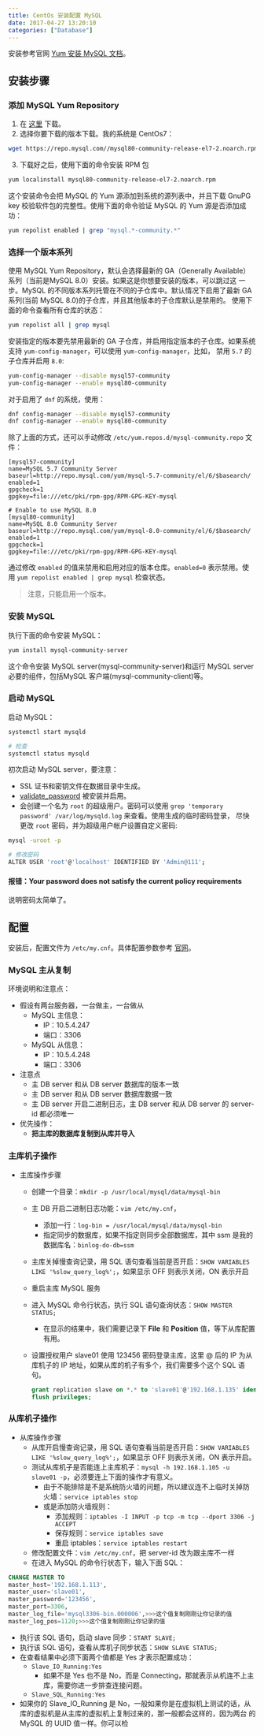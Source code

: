 ```yaml
---
title: CentOs 安装配置 MySQL
date: 2017-04-27 13:20:10
categories: ["Database"]
---
```


安装参考官网 [Yum 安装 MySQL 文档](https://dev.mysql.com/doc/refman/8.0/en/linux-installation-yum-repo.html)。

<!--more-->

## 安装步骤

### 添加 MySQL Yum Repository

1. 在 [这里](https://dev.mysql.com/downloads/repo/yum/) 下载。
2. 选择你要下载的版本下载。我的系统是 CentOs7：

```sh
wget https://repo.mysql.com//mysql80-community-release-el7-2.noarch.rpm
```

3. 下载好之后，使用下面的命令安装 RPM 包

```sh
yum localinstall mysql80-community-release-el7-2.noarch.rpm
```

这个安装命令会把 MySQL 的 Yum 源添加到系统的源列表中，并且下载 GnuPG key 校验软件包的完整性。使用下面的命令验证 MySQL 的 Yum 源是否添加成功：

```sh
yum repolist enabled | grep "mysql.*-community.*"
```

### 选择一个版本系列

使用 MySQL Yum Repository，默认会选择最新的 GA（Generally Available）系列（当前是MySQL 8.0）安装。如果这是你想要安装的版本，可以跳过这
一步。MySQL 的不同版本系列托管在不同的子仓库中。默认情况下启用了最新 GA 系列(当前 MySQL 8.0)的子仓库，并且其他版本的子仓库默认是禁用的。
使用下面的命令查看所有仓库的状态：

```sh
yum repolist all | grep mysql
```

安装指定的版本要先禁用最新的 GA 子仓库，并启用指定版本的子仓库。如果系统支持 `yum-config-manager`，可以使用 `yum-config-manager`，比如，
禁用 `5.7` 的子仓库并启用 `8.0`:

```sh
yum-config-manager --disable mysql57-community
yum-config-manager --enable mysql80-community
```

对于启用了 `dnf` 的系统，使用：

```sh
dnf config-manager --disable mysql57-community
dnf config-manager --enable mysql80-community
```

除了上面的方式，还可以手动修改 `/etc/yum.repos.d/mysql-community.repo` 文件：

```
[mysql57-community]
name=MySQL 5.7 Community Server
baseurl=http://repo.mysql.com/yum/mysql-5.7-community/el/6/$basearch/
enabled=1
gpgcheck=1
gpgkey=file:///etc/pki/rpm-gpg/RPM-GPG-KEY-mysql

# Enable to use MySQL 8.0
[mysql80-community]
name=MySQL 8.0 Community Server
baseurl=http://repo.mysql.com/yum/mysql-8.0-community/el/6/$basearch/
enabled=1
gpgcheck=1
gpgkey=file:///etc/pki/rpm-gpg/RPM-GPG-KEY-mysql
```

通过修改 `enabled` 的值来禁用和启用对应的版本仓库。`enabled=0` 表示禁用。使用 `yum repolist enabled | grep mysql` 检查状态。

> 注意，只能启用一个版本。

### 安装 MySQL

执行下面的命令安装 MySQL：

```sh
yum install mysql-community-server
```

这个命令安装 MySQL server(mysql-community-server)和运行 MySQL server 必要的组件，包括MySQL 客户端(mysql-community-client)等。

### 启动 MySQL

启动 MySQL：

```sh
systemctl start mysqld

# 检查
systemctl status mysqld
```

初次启动 MySQL server，要注意：

- SSL 证书和密钥文件在数据目录中生成。
- [validate_password](https://dev.mysql.com/doc/refman/8.0/en/validate-password.html) 被安装并启用。
- 会创建一个名为 `root` 的超级用户。密码可以使用 `grep 'temporary password' /var/log/mysqld.log` 来查看。使用生成的临时密码登录，
尽快更改 `root` 密码，并为超级用户帐户设置自定义密码:

```sh
mysql -uroot -p

# 修改密码
ALTER USER 'root'@'localhost' IDENTIFIED BY 'Admin@111';
```

#### 报错：Your password does not satisfy the current policy requirements

说明密码太简单了。

## 配置

安装后，配置文件为 `/etc/my.cnf`。具体配置参数参考 [官网](https://dev.mysql.com/doc/refman/8.0/en/server-option-variable-reference.html)。

### MySQL 主从复制

环境说明和注意点：

- 假设有两台服务器，一台做主，一台做从
  - MySQL 主信息：
    - IP：10.5.4.247
    - 端口：3306
  - MySQL 从信息：
    - IP：10.5.4.248
    - 端口：3306
- 注意点
  - 主 DB server 和从 DB server 数据库的版本一致
  - 主 DB server 和从 DB server 数据库数据一致
  - 主 DB server 开启二进制日志，主 DB server 和从 DB server 的 server-id 都必须唯一
- 优先操作：
  - **把主库的数据库复制到从库并导入**

### 主库机子操作

- 主库操作步骤
  - 创建一个目录：`mkdir -p /usr/local/mysql/data/mysql-bin`
  - 主 DB 开启二进制日志功能：`vim /etc/my.cnf`，
    - 添加一行：`log-bin = /usr/local/mysql/data/mysql-bin`
    - 指定同步的数据库，如果不指定则同步全部数据库，其中 ssm 是我的数据库名：`binlog-do-db=ssm`
  - 主库关掉慢查询记录，用 SQL 语句查看当前是否开启：`SHOW VARIABLES LIKE '%slow_query_log%';`，如果显示 OFF 则表示关闭，ON 表示开启
  - 重启主库 MySQL 服务
  - 进入 MySQL 命令行状态，执行 SQL 语句查询状态：`SHOW MASTER STATUS;`
    - 在显示的结果中，我们需要记录下 **File** 和 **Position** 值，等下从库配置有用。
  - 设置授权用户 slave01 使用 123456 密码登录主库，这里 @ 后的 IP 为从库机子的 IP 地址，如果从库的机子有多个，我们需要多个这个 SQL 语句。

    ``` SQL
    grant replication slave on *.* to 'slave01'@'192.168.1.135' identified by '123456';
    flush privileges;
    ```

### 从库机子操作

- 从库操作步骤
  - 从库开启慢查询记录，用 SQL 语句查看当前是否开启：`SHOW VARIABLES LIKE '%slow_query_log%';`，如果显示 OFF 则表示关闭，ON 表示开启。
  - 测试从库机子是否能连上主库机子：`mysql -h 192.168.1.105 -u slave01 -p`，必须要连上下面的操作才有意义。
    - 由于不能排除是不是系统防火墙的问题，所以建议连不上临时关掉防火墙：`service iptables stop`
    - 或是添加防火墙规则：
      - 添加规则：`iptables -I INPUT -p tcp -m tcp --dport 3306 -j ACCEPT`
      - 保存规则：`service iptables save`
      - 重启 iptables：`service iptables restart`
  - 修改配置文件：`vim /etc/my.cnf`，把 server-id 改为跟主库不一样
  - 在进入 MySQL 的命令行状态下，输入下面 SQL：

 ``` SQL
 CHANGE MASTER TO
 master_host='192.168.1.113',
 master_user='slave01',
 master_password='123456',
 master_port=3306,
 master_log_file='mysql3306-bin.000006',>>>这个值复制刚刚让你记录的值
 master_log_pos=1120;>>>这个值复制刚刚让你记录的值
 ```

- 执行该 SQL 语句，启动 slave 同步：`START SLAVE;`
- 执行该 SQL 语句，查看从库机子同步状态：`SHOW SLAVE STATUS;`
- 在查看结果中必须下面两个值都是 Yes 才表示配置成功：
  - `Slave_IO_Running:Yes`
    - 如果不是 Yes 也不是 No，而是 Connecting，那就表示从机连不上主库，需要你进一步排查连接问题。
  - `Slave_SQL_Running:Yes`
- 如果你的 Slave_IO_Running 是 No，一般如果你是在虚拟机上测试的话，从库的虚拟机是从主库的虚拟机上复制过来的，那一般都会这样的，因为两台
的 MySQL 的 UUID 值一样。你可以检
